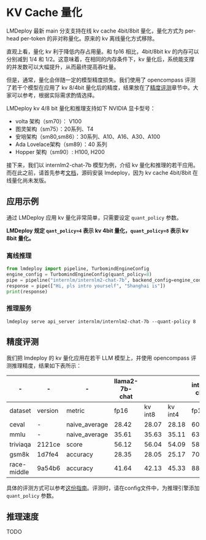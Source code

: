 # KV Cache 量化

LMDeploy 最新 main 分支支持在线 kv cache 4bit/8bit 量化，量化方式为 per-head per-token 的非对称量化。原来的 kv 离线量化方式移除。

直观上看，量化 kv 利于降低内存占用量。和 fp16 相比，4bit/8bit kv 的内存可以分别减到 1/4 和 1/2。这意味着，在相同的内存条件下，kv 量化后，系统能支撑的并发数可以大幅提升，从而最终提高吞吐量。

但是，通常，量化会伴随一定的模型精度损失。我们使用了 opencompass 评测了若干个模型在应用了 kv 8/4bit 量化后的精度，结果放在了[精度评测](#精度评测)章节中。大家可以参考，根据实际需求酌情选择。

LMDeploy kv 4/8 bit 量化和推理支持如下 NVIDIA 显卡型号：

- volta 架构（sm70）： V100
- 图灵架构（sm75）：20系列、T4
- 安培架构（sm80,sm86）：30系列、A10、A16、A30、A100
- Ada Lovelace架构（sm89）：40 系列
- Hopper 架构（sm90）: H100, H200

接下来，我们以 internlm2-chat-7b 模型为例，介绍 kv 量化和推理的若干应用。而在此之前，请首先参考[文档](https://lmdeploy.readthedocs.io/en/latest/build.html)，源码安装 lmdeploy，因为 kv cache 4bit/8bit 在线量化尚未发版。

## 应用示例

通过 LMDeploy 应用 kv 量化非常简单，只需要设定 `quant_policy` 参数。

**LMDeploy 规定 `qant_policy=4` 表示 kv 4bit 量化，`quant_policy=8` 表示 kv 8bit 量化。**

### 离线推理

```python
from lmdeploy import pipeline, TurbomindEngineConfig
engine_config = TurbomindEngineConfig(quant_policy=8)
pipe = pipeline("internlm/internlm2-chat-7b", backend_config=engine_config)
response = pipe(["Hi, pls intro yourself", "Shanghai is"])
print(response)
```

### 推理服务

```shell
lmdeploy serve api_server internlm/internlm2-chat-7b --quant-policy 8
```

## 精度评测

我们把 lmdeploy 的 kv 量化应用在若干 LLM 模型上，并使用 opencompass 评测推理精度，结果如下表所示：

| -           | -       | -             | llama2-7b-chat |         |         | internlm2-chat-7b |         |         | qwen-chat-7b |         |         |
| ----------- | ------- | ------------- | -------------- | ------- | ------- | ----------------- | ------- | ------- | ------------ | ------- | ------- |
| dataset     | version | metric        | fp16           | kv int8 | kv int4 | fp16              | kv int8 | kv int4 | bf16         | kv int8 | kv int4 |
| ceval       | -       | naive_average | 28.42          | 28.07   | 28.18   | 60.45             | 60.48   | 58.91   | 59.32        | 59.59   | 59.42   |
| mmlu        | -       | naive_average | 35.61          | 35.63   | 35.11   | 63.92             | 63.78   | 63.29   | 57.27        | 57.39   | 56.07   |
| triviaqa    | 2121ce  | score         | 56.12          | 56.04   | 54.09   | 58.76             | 58.67   | 58.32   | 54.42        | 54.27   | 54.46   |
| gsm8k       | 1d7fe4  | accuracy      | 28.35          | 28.05   | 25.17   | 70.58             | 70.36   | 66.34   | 53.53        | 52.69   | 53.07   |
| race-middle | 9a54b6  | accuracy      | 41.64          | 42.13   | 45.33   | 88.93             | 88.79   | 88.86   | 83.7         | 83.57   | 82.94   |

具体的评测方式可以参考[这份指南](../benchmark/evaluate_with_opencompass.md)。评测时，请在config文件中，为推理引擎添加 `quant_policy` 参数。

## 推理速度

TODO
